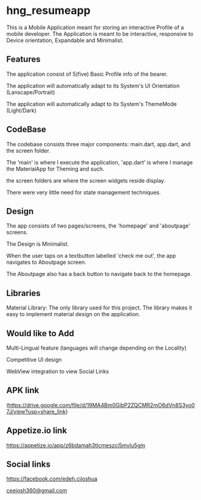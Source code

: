 # hng_resumeapp

This is a Mobile Application meant for storing an interactive Profile of a mobile developer.
The Application is meant to be interactive, responsive to Device orientation, Expandable and Minimalist.


## Features

The application consist of 5(five) Basic Profile info of the bearer.

The application will automatically adapt to its System's UI Orientation (Lanscape/Portrait)

The application will automatically adapt to its System's ThemeMode (Light/Dark)


## CodeBase

The codebase consists three major components: main.dart, app.dart, and the screen folder.

The 'main' is where I execute the application, 'app.dart' is where I manage the MaterialApp for Theming and such.

the screen folders are where the screen widgets reside display.

There were very little need for state management techniques.


## Design

The app consists of two pages/screens, the 'homepage' and 'aboutpage' screens.

The Design is Minimalist. 

When the user taps on a textbutton labelled 'check me out', the app navigates to Aboutpage screen.

The Aboutpage also has a back button to navigate back to the homepage.


## Libraries

Material Library: The only library used for this project. The library makes it easy to implement material design on the application.


## Would like to Add

Multi-Lingual feature (languages will change depending on the Locality)

Competitive UI design

WebView integration to view Social Links


## APK link

(https://drive.google.com/file/d/19MA4Bm0GibP2ZQCMR2mO6dVn8S3yo07J/view?usp=share_link)

## Appetize.io link

https://appetize.io/app/z6bdamah3tlcmeszci5mvlu5gm

## Social links

https://facebook.com/edeh.cjjoshua

ceejosh360@gmail.com



